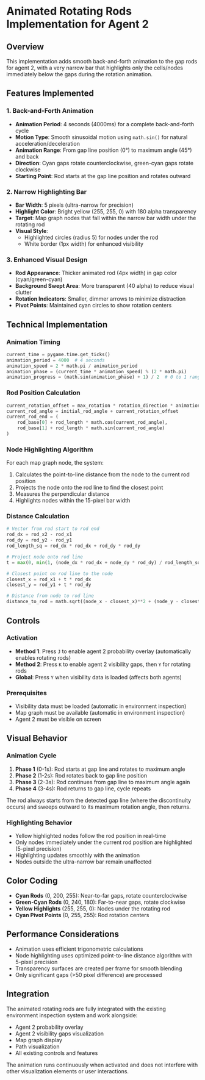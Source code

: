 # Animated Rotating Rods Implementation for Agent 2

## Overview
This implementation adds smooth back-and-forth animation to the gap rods for agent 2, with a very narrow bar that highlights only the cells/nodes immediately below the gaps during the rotation animation.

## Features Implemented

### 1. Back-and-Forth Animation
- **Animation Period**: 4 seconds (4000ms) for a complete back-and-forth cycle
- **Motion Type**: Smooth sinusoidal motion using `math.sin()` for natural acceleration/deceleration
- **Animation Range**: From gap line position (0°) to maximum angle (45°) and back
- **Direction**: Cyan gaps rotate counterclockwise, green-cyan gaps rotate clockwise
- **Starting Point**: Rod starts at the gap line position and rotates outward

### 2. Narrow Highlighting Bar
- **Bar Width**: 5 pixels (ultra-narrow for precision)
- **Highlight Color**: Bright yellow (255, 255, 0) with 180 alpha transparency
- **Target**: Map graph nodes that fall within the narrow bar width under the rotating rod
- **Visual Style**: 
  - Highlighted circles (radius 5) for nodes under the rod
  - White border (1px width) for enhanced visibility

### 3. Enhanced Visual Design
- **Rod Appearance**: Thicker animated rod (4px width) in gap color (cyan/green-cyan)
- **Background Swept Area**: More transparent (40 alpha) to reduce visual clutter
- **Rotation Indicators**: Smaller, dimmer arrows to minimize distraction
- **Pivot Points**: Maintained cyan circles to show rotation centers

## Technical Implementation

### Animation Timing
```python
current_time = pygame.time.get_ticks()
animation_period = 4000  # 4 seconds
animation_speed = 2 * math.pi / animation_period
animation_phase = (current_time * animation_speed) % (2 * math.pi)
animation_progress = (math.sin(animation_phase) + 1) / 2  # 0 to 1 range
```

### Rod Position Calculation
```python
current_rotation_offset = max_rotation * rotation_direction * animation_progress
current_rod_angle = initial_rod_angle + current_rotation_offset
current_rod_end = (
    rod_base[0] + rod_length * math.cos(current_rod_angle),
    rod_base[1] + rod_length * math.sin(current_rod_angle)
)
```

### Node Highlighting Algorithm
For each map graph node, the system:
1. Calculates the point-to-line distance from the node to the current rod position
2. Projects the node onto the rod line to find the closest point
3. Measures the perpendicular distance
4. Highlights nodes within the 15-pixel bar width

### Distance Calculation
```python
# Vector from rod start to rod end
rod_dx = rod_x2 - rod_x1
rod_dy = rod_y2 - rod_y1
rod_length_sq = rod_dx * rod_dx + rod_dy * rod_dy

# Project node onto rod line
t = max(0, min(1, (node_dx * rod_dx + node_dy * rod_dy) / rod_length_sq))

# Closest point on rod line to the node
closest_x = rod_x1 + t * rod_dx
closest_y = rod_y1 + t * rod_dy

# Distance from node to rod line
distance_to_rod = math.sqrt((node_x - closest_x)**2 + (node_y - closest_y)**2)
```

## Controls

### Activation
- **Method 1**: Press `J` to enable agent 2 probability overlay (automatically enables rotating rods)
- **Method 2**: Press `K` to enable agent 2 visibility gaps, then `Y` for rotating rods
- **Global**: Press `Y` when visibility data is loaded (affects both agents)

### Prerequisites
- Visibility data must be loaded (automatic in environment inspection)
- Map graph must be available (automatic in environment inspection)
- Agent 2 must be visible on screen

## Visual Behavior

### Animation Cycle
1. **Phase 1** (0-1s): Rod starts at gap line and rotates to maximum angle
2. **Phase 2** (1-2s): Rod rotates back to gap line position
3. **Phase 3** (2-3s): Rod continues from gap line to maximum angle again
4. **Phase 4** (3-4s): Rod returns to gap line, cycle repeats

The rod always starts from the detected gap line (where the discontinuity occurs) and sweeps outward to its maximum rotation angle, then returns.

### Highlighting Behavior
- Yellow highlighted nodes follow the rod position in real-time
- Only nodes immediately under the current rod position are highlighted (5-pixel precision)
- Highlighting updates smoothly with the animation
- Nodes outside the ultra-narrow bar remain unaffected

## Color Coding
- **Cyan Rods** (0, 200, 255): Near-to-far gaps, rotate counterclockwise
- **Green-Cyan Rods** (0, 240, 180): Far-to-near gaps, rotate clockwise
- **Yellow Highlights** (255, 255, 0): Nodes under the rotating rod
- **Cyan Pivot Points** (0, 255, 255): Rod rotation centers

## Performance Considerations
- Animation uses efficient trigonometric calculations
- Node highlighting uses optimized point-to-line distance algorithm with 5-pixel precision
- Transparency surfaces are created per frame for smooth blending
- Only significant gaps (>50 pixel difference) are processed

## Integration
The animated rotating rods are fully integrated with the existing environment inspection system and work alongside:
- Agent 2 probability overlay
- Agent 2 visibility gaps visualization  
- Map graph display
- Path visualization
- All existing controls and features

The animation runs continuously when activated and does not interfere with other visualization elements or user interactions.
